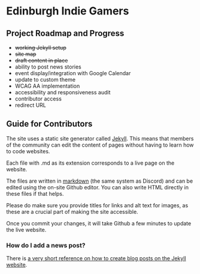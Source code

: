# Edinburgh Indie Gamers

## Project Roadmap and Progress

* ~~working Jekyll setup~~
* ~~site map~~
* ~~draft content in place~~
* ability to post news stories
* event display/integration with Google Calendar
* update to custom theme
* WCAG AA implementation
* accessibility and responsiveness audit
* contributor access
* redirect URL

## Guide for Contributors

The site uses a static site generator called [Jekyll](https://jekyllrb.com/). This means that members of the community can edit the content of pages without having to learn how to code websites.

Each file with .md as its extension corresponds to a live page on the website.

The files are written in [markdown](https://www.markdownguide.org/basic-syntax/ "Guide to Markdown") (the same system as Discord) and can be edited using the on-site Github editor. You can also write HTML directly in these files if that helps.

Please do make sure you provide titles for links and alt text for images, as these are a crucial part of making the site accessible.

Once you commit your changes, it will take Github a few minutes to update the live website.

### How do I add a news post?

There is [a very short reference on how to create blog posts on the Jekyll website](https://jekyllrb.com/docs/posts/ "Guide to making blog posts").
